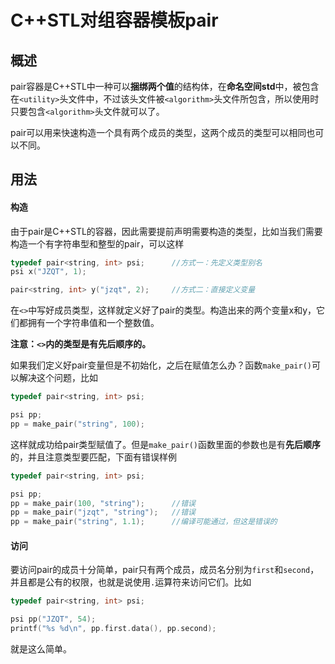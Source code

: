 # C++STL对组容器模板pair

## 概述
pair容器是C++STL中一种可以**捆绑两个值**的结构体，在**命名空间std**中，被包含在`<utility>`头文件中，不过该头文件被`<algorithm>`头文件所包含，所以使用时只要包含`<algorithm>`头文件就可以了。

pair可以用来快速构造一个具有两个成员的类型，这两个成员的类型可以相同也可以不同。

## 用法

#### 构造
由于pair是C++STL的容器，因此需要提前声明需要构造的类型，比如当我们需要构造一个有字符串型和整型的pair，可以这样
```cpp
typedef pair<string, int> psi;      //方式一：先定义类型别名
psi x("JZQT", 1);

pair<string, int> y("jzqt", 2);     //方式二：直接定义变量
```
在`<>`中写好成员类型，这样就定义好了pair的类型。构造出来的两个变量x和y，它们都拥有一个字符串值和一个整数值。

**注意：`<>`内的类型是有先后顺序的。**

如果我们定义好pair变量但是不初始化，之后在赋值怎么办？函数`make_pair()`可以解决这个问题，比如
```cpp
typedef pair<string, int> psi;

psi pp;
pp = make_pair("string", 100);
```
这样就成功给pair类型赋值了。但是`make_pair()`函数里面的参数也是有**先后顺序**的，并且注意类型要匹配，下面有错误样例
```cpp
typedef pair<string, int> psi;

psi pp;
pp = make_pair(100, "string");      //错误
pp = make_pair("jzqt", "string");   //错误
pp = make_pair("string", 1.1);      //编译可能通过，但这是错误的
```

#### 访问
要访问pair的成员十分简单，pair只有两个成员，成员名分别为`first`和`second`，并且都是公有的权限，也就是说使用`.`运算符来访问它们。比如
```cpp
typedef pair<string, int> psi;

psi pp("JZQT", 54);
printf("%s %d\n", pp.first.data(), pp.second);
```
就是这么简单。
